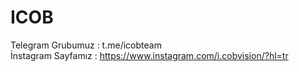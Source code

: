 # ICOB
Telegram Grubumuz : t.me/icobteam                                                                                                         
İnstagram Sayfamız : https://www.instagram.com/i.cobvision/?hl=tr
